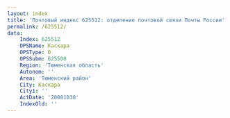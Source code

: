 ```yaml
---
layout: index
title: 'Почтовый индекс 625512: отделение почтовой связи Почты России'
permalink: /625512/
data:
    Index: 625512
    OPSName: Каскара
    OPSType: О
    OPSSubm: 625500
    Region: 'Тюменская область'
    Autonom: ''
    Area: 'Тюменский район'
    City: Каскара
    City1: ''
    ActDate: '20001030'
    IndexOld: ''
---
```

